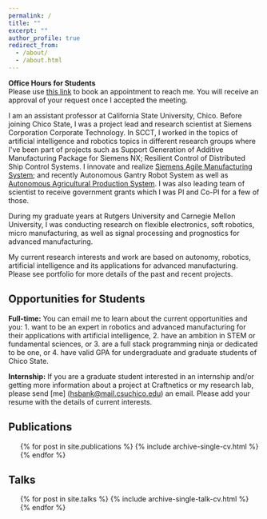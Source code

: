 ```yaml
---
permalink: /
title: ""
excerpt: ""
author_profile: true
redirect_from: 
  - /about/
  - /about.html
---  
```


__Office Hours for Students__ <br>
Please use [this link](http://calendly.com/hsbank) to book an appointment to reach me. You will receive an approval of your request once I accepted the meeting.

I am an assistant professor at California State University, Chico. Before joining Chico State, I was a project lead and research scientist at Siemens Corporation Corporate Technology. In SCCT, I worked in the topics of artificial intelligence and robotics topics in different research groups where I've been part of projects such as Support Generation of Additive Manufacturing Package for Siemens NX; Resilient Control of Distributed Ship Control Systems. I innovate and realize [Siemens Agile Manufacturing System](https://goo.gl/dPYpWo); and recently Autonomous Gantry Robot System as well as [Autonomous Agricultural Production System](https://goo.gl/FdmDLS). I was also leading team of scientist to receive government grants which I was PI and Co-PI for a few of those. 

During my graduate years at Rutgers University and Carnegie Mellon University, I was conducting research on flexible electronics, soft robotics, micro manufacturing, as well as signal processing and prognostics for advanced manufacturing.  

My current research interests and work are based on autonomy, robotics, artificial intelligence and its applications for advanced manufacturing. Please see portfolio for more details of the past and recent projects.

Opportunities for Students
------
<b>Full-time:</b> You can email me to learn about the current opportunities and you: 1. want to be an expert in robotics and advanced manufacturing for their applications with artificial intelligence, 2. have an ambition in STEM or fundamental sciences, or 3. are a full stack programming ninja or dedicated to be one, or 4. have valid GPA for undergraduate and graduate students of Chico State.<br />

<b>Internship:</b> If you are a graduate student interested in an internship and/or getting more information
about a project at Craftnetics or my research lab, please send [me] (hsbank@mail.csuchico.edu) an email. Please add your resume with the details of current interests.

Publications
------ 
<ul>{% for post in site.publications %}
    {% include archive-single-cv.html %}
  {% endfor %}</ul>

Talks
------
 <ul>{% for post in site.talks %}
    {% include archive-single-talk-cv.html %}
  {% endfor %}</ul>

